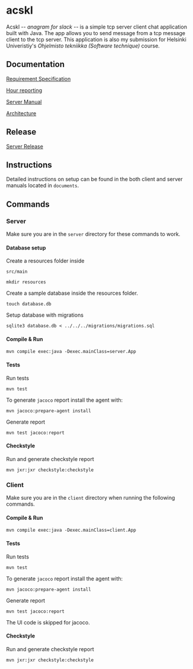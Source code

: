 # acskl

Acskl -- _anagram for slack_ -- is a simple tcp server client chat application built with Java. The app allows you to send message from a tcp message client to the tcp server. This application is also my submission for Helsinki Univeristiy's _Ohjelmisto tekniikka (Software technique)_ course. 

## Documentation

[Requirement Specification](https://github.com/nnecklace/acskl/blob/master/documents/requirement-specification.md)

[Hour reporting](https://github.com/nnecklace/acskl/blob/master/documents/hours.md)

[Server Manual](https://github.com/nnecklace/acskl/blob/master/documents/manual-server.md)

[Architecture](https://github.com/nnecklace/acskl/blob/master/documents/architecture.md)

## Release

[Server Release](https://github.com/nnecklace/acskl/releases)

## Instructions

Detailed instructions on setup can be found in the both client and server manuals located in `documents`.

## Commands

### Server 

Make sure you are in the `server` directory for these commands to work.

#### Database setup

Create a resources folder inside 

```src/main```

```mkdir resources```

Create a sample database inside the resources folder.

```touch database.db``` 

Setup database with migrations

```sqlite3 database.db < ../../../migrations/migrations.sql``` 

#### Compile & Run

```mvn compile exec:java -Dexec.mainClass=server.App```

#### Tests

Run tests

```mvn test```

To generate `jacoco` report install the agent with:

```mvn jacoco:prepare-agent install```

Generate report

```mvn test jacoco:report``` 

#### Checkstyle

Run and generate checkstyle report

```mvn jxr:jxr checkstyle:checkstyle```

### Client

Make sure you are in the `client` directory when running the following commands.

#### Compile & Run

```mvn compile exec:java -Dexec.mainClass=client.App```

#### Tests

Run tests

```mvn test```

To generate `jacoco` report install the agent with:

```mvn jacoco:prepare-agent install```

Generate report

```mvn test jacoco:report``` 

The UI code is skipped for jacoco.

#### Checkstyle

Run and generate checkstyle report

```mvn jxr:jxr checkstyle:checkstyle```